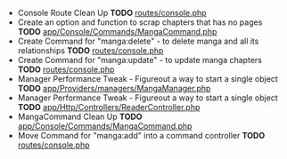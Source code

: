 - Console Route Clean Up __TODO__ [routes/console.php](routes/console.php)
- Create an option and function to scrap chapters that has no pages __TODO__ [app/Console/Commands/MangaCommand.php](app/Console/Commands/MangaCommand.php)
- Create Command for "manga:delete" - to delete manga and all its relationships __TODO__ [routes/console.php](routes/console.php)
- Create Command for "manga:update" - to update manga chapters __TODO__ [routes/console.php](routes/console.php)
- Manager Performance Tweak - Figureout a way to start a single object __TODO__ [app/Providers/managers/MangaManager.php](app/Providers/managers/MangaManager.php)
- Manager Performance Tweak - Figureout a way to start a single object __TODO__ [app/Http/Controllers/ReaderController.php](app/Http/Controllers/ReaderController.php)
- MangaCommand Clean Up __TODO__ [app/Console/Commands/MangaCommand.php](app/Console/Commands/MangaCommand.php)
- Move Command for "manga:add" into a command controller __TODO__ [routes/console.php](routes/console.php)
